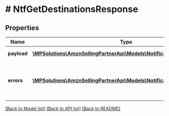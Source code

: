 # # NtfGetDestinationsResponse

## Properties

Name | Type | Description | Notes
------------ | ------------- | ------------- | -------------
**payload** | [**\MPSolutions\AmznSellingPartnerApi\Models\Notifications\NtfDestination[]**](NtfDestination.md) | A list of destinations. | [optional]
**errors** | [**\MPSolutions\AmznSellingPartnerApi\Models\Notifications\NtfError[]**](NtfError.md) | A list of error responses returned when a request is unsuccessful. | [optional]

[[Back to Model list]](../../README.md#models) [[Back to API list]](../../README.md#endpoints) [[Back to README]](../../README.md)
